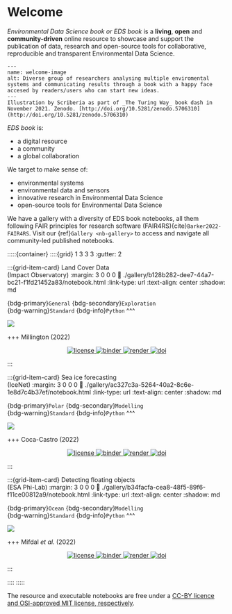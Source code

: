 # Welcome 

_Environmental Data Science book or EDS book_ is a **living**, **open** and **community-driven** online resource to showcase and support the publication of data, research and open-source tools for collaborative, reproducible and transparent Environmental Data Science.

```{figure} figures/welcome.jpg
---
name: welcome-image
alt: Diverse group of researchers analysing multiple enviromental systems and communicating results through a book with a happy face accesed by readers/users who can start new ideas.
---
Illustration by Scriberia as part of _The Turing Way_ book dash in November 2021. Zenodo. [http://doi.org/10.5281/zenodo.5706310](http://doi.org/10.5281/zenodo.5706310)
```

_EDS book_ is:

* a digital resource
* a community
* a global collaboration

We target to make sense of:

* environmental systems
* environmental data and sensors
* innovative research in Environmental Data Science 
* open-source tools for Environmental Data Science

We have a gallery with a diversity of EDS book notebooks, all them following FAIR principles for research software (FAIR4RS){cite}`Barker2022-FAIR4RS`. 
Visit our {ref}`Gallery <nb-gallery>` to access and navigate all community-led published notebooks.

:::::{container}
::::{grid} 1 3 3 3
:gutter: 2

:::{grid-item-card} Land Cover Data <br> (Impact Observatory)
:margin: 3 0 0 0
:link: ./gallery/b128b282-dee7-44a7-bc21-f1fd21452a83/notebook.html
:link-type: url
:text-align: center
:shadow: md

{bdg-primary}`General`
{bdg-secondary}`Exploration`
<br>
{bdg-warning}`Standard`
{bdg-info}`Python`
^^^

<img src="https://user-images.githubusercontent.com/13321552/222927496-511cc8b4-5665-4229-8900-2774f76c5231.png?raw=True"/>

+++
Millington (2022)

<p align="center">
    <a href="https://github.com/eds-book-gallery/b128b282-dee7-44a7-bc21-f1fd21452a83/blob/main/LICENSE">
        <img alt="license" src="https://img.shields.io/badge/license-MIT-yellow.svg">
    </a>
    <a href="https://notebooks.gesis.org/binder/v2/gh/eds-book-gallery/b128b282-dee7-44a7-bc21-f1fd21452a83/main?labpath=notebook.ipynb">
        <img alt="binder" src="https://mybinder.org/badge_logo.svg">
    </a>
    <a href="https://github.com/eds-book-gallery/b128b282-dee7-44a7-bc21-f1fd21452a83/actions/workflows/render.yaml">
        <img alt="render" src="https://github.com/eds-book-gallery/b128b282-dee7-44a7-bc21-f1fd21452a83/actions/workflows/render.yaml/badge.svg">
    </a>
    <a href="https://doi.org/10.24424/7cde-g605">
        <img alt="doi" src="https://zenodo.org/badge/DOI/10.24424/7cde-g605.svg">
    </a>
    <br/>
</p>
:::

:::{grid-item-card} Sea ice forecasting <br> (IceNet)
:margin: 3 0 0 0
:link: ./gallery/ac327c3a-5264-40a2-8c6e-1e8d7c4b37ef/notebook.html
:link-type: url
:text-align: center
:shadow: md

{bdg-primary}`Polar`
{bdg-secondary}`Modelling`
<br>
{bdg-warning}`Standard`
{bdg-info}`Python`
^^^

<img src="https://user-images.githubusercontent.com/13321552/222992432-ce985964-a191-481a-b830-1438c77c8461.png?raw=True"/>

+++
Coca-Castro (2022)

<p align="center">
    <a href="https://github.com/eds-book-gallery/ac327c3a-5264-40a2-8c6e-1e8d7c4b37ef/blob/main/LICENSE">
        <img alt="license" src="https://img.shields.io/badge/license-MIT-yellow.svg">
    </a>
    <a href="https://notebooks.gesis.org/binder/v2/gh/eds-book-gallery/ac327c3a-5264-40a2-8c6e-1e8d7c4b37ef/main?labpath=notebook.ipynb">
        <img alt="binder" src="https://mybinder.org/badge_logo.svg">
    </a>
    <a href="https://github.com/eds-book-gallery/ac327c3a-5264-40a2-8c6e-1e8d7c4b37ef/actions/workflows/render.yaml">
        <img alt="render" src="https://github.com/eds-book-gallery/ac327c3a-5264-40a2-8c6e-1e8d7c4b37ef/actions/workflows/render.yaml/badge.svg">
    </a>
    <a href="https://doi.org/10.24424/m8ew-pg51">
        <img alt="doi" src="https://zenodo.org/badge/DOI/10.24424/m8ew-pg51.svg">
    </a>
    <br/>
</p>
:::

:::{grid-item-card} Detecting floating objects <br> (ESA Phi-Lab)
:margin: 3 0 0 0
:link: ./gallery/b34facfa-cea8-48f5-89f6-f11ce00812a9/notebook.html
:link-type: url
:text-align: center
:shadow: md

{bdg-primary}`Ocean`
{bdg-secondary}`Modelling`
<br>
{bdg-warning}`Standard`
{bdg-info}`Python`
^^^

<img src="https://user-images.githubusercontent.com/13321552/222989704-98abb3ad-0074-47c1-b826-8ccc8c69af5e.png?raw=True"/>

+++
Mifdal *et al.* (2022)

<p align="center">
    <a href="https://github.com/eds-book-gallery/b34facfa-cea8-48f5-89f6-f11ce00812a9/blob/main/LICENSE">
        <img alt="license" src="https://img.shields.io/badge/license-MIT-yellow.svg">
    </a>
    <a href="https://notebooks.gesis.org/binder/v2/gh/eds-book-gallery/b34facfa-cea8-48f5-89f6-f11ce00812a9/main?labpath=notebook.ipynb">
        <img alt="binder" src="https://mybinder.org/badge_logo.svg">
    </a>
    <a href="https://github.com/eds-book-gallery/b34facfa-cea8-48f5-89f6-f11ce00812a9/actions/workflows/render.yaml">
        <img alt="render" src="https://github.com/eds-book-gallery/b34facfa-cea8-48f5-89f6-f11ce00812a9/actions/workflows/render.yaml/badge.svg">
    </a>
    <a href="https://doi.org/10.24424/pbvr-gd04">
        <img alt="doi" src="https://zenodo.org/badge/DOI/10.24424/pbvr-gd04.svg">
    </a>
    <br/>
</p>
:::

::::
:::::

The resource and executable notebooks are free under a [CC-BY licence and OSI-approved MIT license, respectively](https://github.com/alan-turing-institute/environmental-ds-book/blob/master/LICENSE.md).